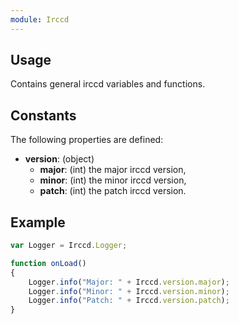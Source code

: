 ```yaml
---
module: Irccd
---
```


## Usage

Contains general irccd variables and functions.

## Constants

The following properties are defined:

  - **version**: (object)
    - **major**: (int) the major irccd version,
    - **minor**: (int) the minor irccd version,
    - **patch**: (int) the patch irccd version.

## Example

````javascript
var Logger = Irccd.Logger;

function onLoad()
{
	Logger.info("Major: " + Irccd.version.major);
	Logger.info("Minor: " + Irccd.version.minor);
	Logger.info("Patch: " + Irccd.version.patch);
}
````
